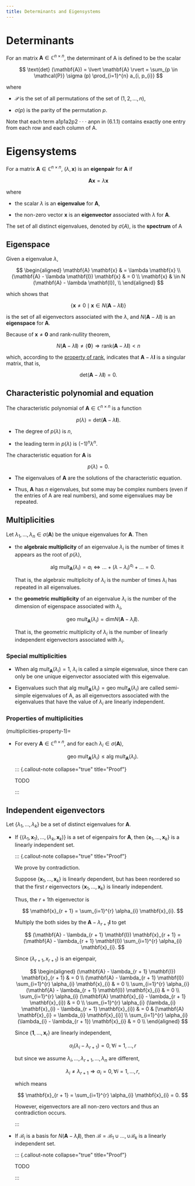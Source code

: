 ```yaml
---
title: Determinants and Eigensystems
---
```


# Determinants

For an matrix $\mathbf{A} \in \mathbb{C}^{n \times n}$, 
the determinant of A is defined to be the scalar

$$
\text{det} (\mathbf{A}) = \lvert \mathbf{A} \rvert = \sum_{p \in \mathcal{P}} \sigma (p) \prod_{i=1}^{n} a_{i, p_{i}}
$$

where 

- $\mathcal{P}$ is the set of all permutations of the set of $(1, 2, \dots, n)$,

- $\sigma (p)$ is the parity of the permutation $p$. 

Note that each term a1p1a2p2 · · · anpn in (6.1.1) contains exactly one entry from each row and each column of A. 

# Eigensystems

For a matrix $\mathbf{A} \in \mathbb{C}^{n \times n}$, 
$(\lambda, \mathbf{x})$ is an **eigenpair** for $\mathbf{A}$ if 

$$
\mathbf{A} \mathbf{x} = \lambda \mathbf{x}
$$

where 

- the scalar $\lambda$ is an **eigenvalue** for $\mathbf{A}$,

- the non-zero vector $\mathbf{x}$ is an **eigenvector** associated with $\lambda$ for $\mathbf{A}$.

The set of all distinct eigenvalues, denoted by $\sigma (A)$, is the **spectrum** of A

## Eigenspace

Given a eigenvalue $\lambda$, 

$$
\begin{aligned}
\mathbf{A} \mathbf{x} 
& = \lambda \mathbf{x}
\\
(\mathbf{A} - \lambda \mathbf{I}) \mathbf{x} 
& = 0
\\
\mathbf{x}
& \in N (\mathbf{A} - \lambda \mathbf{I}),
\\
\end{aligned}
$$

which shows that 

$$
\{ \mathbf{x} \neq 0 \mid \mathbf{x} \in N (\mathbf{A} - \lambda \mathbf{I}) \}
$$

is the set of all eigenvectors associated with the $\lambda$, 
and $N (\mathbf{A} - \lambda \mathbf{I})$ is an **eigenspace** for $\mathbf{A}$. 

Because of $\mathbf{x} \neq \mathbf{0}$ and rank-nullity theorem,

$$
N (\mathbf{A} - \lambda \mathbf{I}) \neq \{ \mathbf{0} \} 
\Rightarrow \text{rank} (\mathbf{A} - \lambda \mathbf{I}) < n
$$

which, according to the [property of rank](rank-property-5),
indicates that $\mathbf{A} - \lambda \mathbf{I}$ is a singular matrix,
that is,

$$
\text{det} (\mathbf{A} - \lambda \mathbf{I}) = 0.
$$

## Characteristic polynomial and equation

The characteristic polynomial of $\mathbf{A} \in \mathbb{C}^{n \times n}$ is a function

$$
p (\lambda) = \text{det} (\mathbf{A} - \lambda \mathbf{I}).
$$

- The degree of $p (\lambda)$ is $n$, 

- the leading term in $p (\lambda)$ is $(-1)^{n} \lambda^{n}$.

The characteristic equation for $\mathbf{A}$ is 

$$
p (\lambda) = 0.
$$

- The eigenvalues of $\mathbf{A}$ are the solutions of the characteristic equation.

- Thus, $\mathbf{A}$ has $n$ eigenvalues, 
    but some may be complex numbers (even if the entries of A are real numbers), and some eigenvalues may be repeated.

## Multiplicities

Let $\lambda_{1}, \dots, \lambda_{n} \in \sigma (\mathbf{A})$ be the unique eigenvalues for $\mathbf{A}$. 
Then

-  the **algebraic multiplicity** of an eigenvalue $\lambda_{i}$ is the number of times it appears as the root of $p (\lambda)$,
    
    $$
    \text{alg mult}_{\mathbf{A}} (\lambda_{i}) = a_{i} \iff \dots + (\lambda - \lambda_{i})^{a_{i}} + \dots = 0.
    $$
    
    That is, the algebraic multiplicity of $\lambda_{i}$ is the number of times $\lambda_{i}$ has repeated in all eigenvalues.
    
- the **geometric multiplicity** of an eigenvalue $\lambda_{i}$ is the number of the dimension of eigenspace associated with $\lambda_{i}$,
    
    $$
    \text{geo mult}_{\mathbf{A}} (\lambda_{i}) = \text{dim} N (\mathbf{A} - \lambda_{i} \mathbf{I}).
    $$
    
    That is, the geometric multiplicity of $\lambda_{i}$ is the number of linearly independent eigenvectors associated with $\lambda_{i}$.

### Special multiplicities

- When $\text{alg mult}_{\mathbf{A}} (\lambda_{i}) = 1$, 
$\lambda_{i}$ is called a simple eigenvalue,
since there can only be one unique eigenvector associated with this eigenvalue. 

- Eigenvalues such that $\text{alg mult}_{\mathbf{A}} (\lambda_{i}) = \text{geo mult}_{\mathbf{A}} (\lambda_{i})$ are called semi-simple eigenvalues of A,
as all eigenvectors associated with the eigenvalues that have the value of $\lambda_{i}$ are linearly independent.

### Properties of multiplicities 

(multiplicities-property-1)=

- For every $\mathbf{A} \in \mathbb{C}^{n \times n}$, and for each $\lambda_{i} \in \sigma(\mathbf{A})$,

    $$
    \text{geo mult}_{\mathbf{A}} (\lambda_{i}) \leq \text{alg mult}_{\mathbf{A}} (\lambda_{i}).
    $$
    
  ::: {.callout-note collapse="true" title="Proof"}

    TODO
    
  :::

## Independent eigenvectors

Let $\{ \lambda_{1}, \dots, \lambda_{k} \}$ be a set of distinct eigenvalues for $\mathbf{A}$.

- If $\{ (\lambda_{1}, \mathbf{x}_{1}), \dots, (\lambda_{k}, \mathbf{x}_{k}) \}$ is a set of eigenpairs for $\mathbf{A}$, 
    then $\{ \mathbf{x}_{1}, \dots, \mathbf{x}_{k} \}$ is a linearly independent set.
    
  ::: {.callout-note collapse="true" title="Proof"}
    
    We prove by contradiction.
    
    Suppose $\{ \mathbf{x}_{1}, \dots, \mathbf{x}_{k} \}$ is linearly dependent, 
    but has been reordered so that the first $r$ eigenvectors $\{ \mathbf{x}_{1}, \dots, \mathbf{x}_{k} \}$ is linearly independent. 
    
    Thus, the $r + 1$th eigenvector is 
    
    $$
    \mathbf{x}_{r + 1} = \sum_{i=1}^{r} \alpha_{i} \mathbf{x}_{i}.
    $$
    
    Multiply the both sides by the $\mathbf{A} - \lambda_{r + 1} \mathbf{I}$ to get
    
    $$
    (\mathbf{A} - \lambda_{r + 1} \mathbf{I}) \mathbf{x}_{r + 1} = (\mathbf{A} - \lambda_{r + 1} \mathbf{I}) \sum_{i=1}^{r} \alpha_{i} \mathbf{x}_{i}.
    $$
    
    Since $(\lambda_{r + 1}, x_{r + 1})$ is an eigenpair, 
    
    $$
    \begin{aligned}
    (\mathbf{A} - \lambda_{r + 1} \mathbf{I}) \mathbf{x}_{r + 1} 
    & = 0
    \\
    (\mathbf{A} - \lambda_{r + 1} \mathbf{I}) \sum_{i=1}^{r} \alpha_{i} \mathbf{x}_{i}
    & = 0
    \\
    \sum_{i=1}^{r} \alpha_{i} (\mathbf{A} - \lambda_{r + 1} \mathbf{I}) \mathbf{x}_{i}
    & = 0
    \\
    \sum_{i=1}^{r} \alpha_{i} (\mathbf{A} \mathbf{x}_{i} - \lambda_{r + 1} \mathbf{x}_{i}) 
    & = 0
    \\
    \sum_{i=1}^{r} \alpha_{i} (\lambda_{i} \mathbf{x}_{i} - \lambda_{r + 1} \mathbf{x}_{i}) 
    & = 0
    & [\mathbf{A} \mathbf{x}_{i} = \lambda_{i} \mathbf{x}_{i}]
    \\
    \sum_{i=1}^{r} \alpha_{i} (\lambda_{i}  - \lambda_{r + 1}) \mathbf{x}_{i}
    & = 0
    \\
    \end{aligned}
    $$ 
    
    Since $\{ \mathbf{1}, \dots, \mathbf{x}_{r} \}$ are linearly independent, 
    
    $$
    \alpha_{i} (\lambda_{i}  - \lambda_{r + 1}) = 0, \forall i = 1, \dots, r
    $$
    
    but since we assume $\lambda_{i}, \dots, \lambda_{r + 1}, \dots, \lambda_{n}$ are different,
    
    $$
    \lambda_{i} \neq \lambda_{r + 1} \Rightarrow \alpha_{i} = 0, \forall i = 1, \dots, r,
    $$
    
    which means 
    
    $$
    \mathbf{x}_{r + 1} = \sum_{i=1}^{r} \alpha_{i} \mathbf{x}_{i} = 0.
    $$
    
    However, eigenvectors are all non-zero vectors and thus an contradiction occurs. 

  :::

- If $\mathcal{B}_{i}$ is a basis for $N (\mathbf{A} - \lambda_{i} \mathbf{I})$, 
    then $\mathcal{B} = \mathcal{B}_{1} \cup \dots, \cup \mathcal{B}_{k}$ is a linearly independent set. 
    
  ::: {.callout-note collapse="true" title="Proof"}
    
    TODO

  :::
